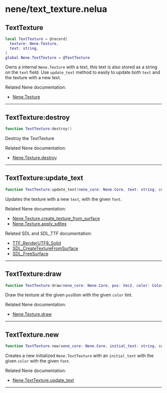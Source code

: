 # nene/text_texture.nelua
## TextTexture
```lua
local TextTexture = @record{
  texture: Nene.Texture,
  text: string,
}
global Nene.TextTexture = @TextTexture
```
Owns a internal `Nene.Texture` with a text, this text is also stored as a string on the `text` field. 
Use `update_text` method to easily to update both `text` and the texture with a new text. 
 
Related Nene documentation: 
* [Nene.Texture](texture.md#nenetexture)

---

## TextTexture:destroy
```lua
function TextTexture:destroy()
```
Destroy the TextTexture 
 
Related Nene documentation: 
* [Nene.Texture.destroy](texture.md#nenetexturedestroy)

---

## TextTexture:update_text
```lua
function TextTexture:update_text(nene_core: Nene.Core, text: string, color: Color, font: Font)
```
Updates the texture with a new `text`, with the given `font`. 
 
Related Nene documentation: 
* [Nene.Texture.create_texture_from_surface](core_state.md#nenecorecreate_texture_from_surface) 
* [Nene.Texture.apply_sdltex](texture.md#nenetextureapply_sdltex) 
 
Related SDL and SDL_TTF documentation: 
* [TTF_RenderUTF8_Solid](https://libsdl.org/projects/SDL_ttf/docs/SDL_ttf_44.html) 
* [SDL_CreateTextureFromSurface](https://wiki.libsdl.org/SDL_CreateTextureFromSurface) 
* [SDL_FreeSurface](https://wiki.libsdl.org/SDL_FreeSurface)

---

## TextTexture:draw
```lua
function TextTexture:draw(nene_core: Nene.Core, pos: Vec2, color: Color)
```
Draw the texture at the given `pos`ition with the given `color` tint. 
 
Related Nene documentation: 
* [Nene.Texture.draw](texture.md#nenetexturedraw)

---

## TextTexture.new
```lua
function TextTexture.new(nene_core: Nene.Core, initial_text: string, color: Color, font: Font): TextTexture
```
Creates a new initialized `Nene.TextTexture` with an `initial_text` with the given `color` with the given `font`. 
 
Related Nene documentation: 
* [Nene.TextTexture.update_text](#nenetexttextureupdate_text)

---
